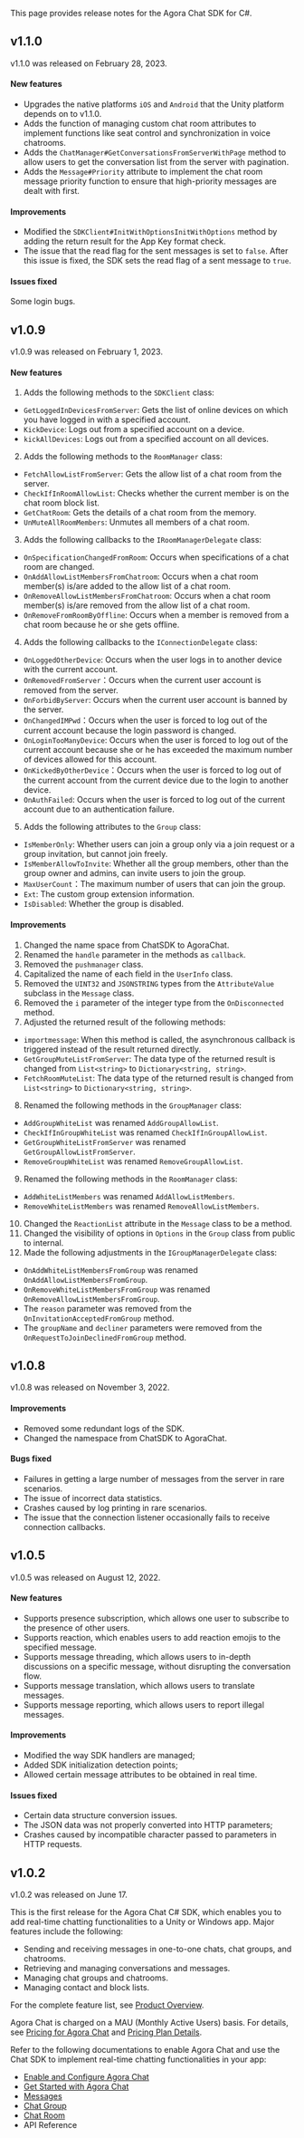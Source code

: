 This page provides release notes for the Agora Chat SDK for C#.

## v1.1.0

v1.1.0 was released on February 28, 2023.

#### New features

- Upgrades the native platforms `iOS` and `Android` that the Unity platform depends on to v1.1.0.
- Adds the function of managing custom chat room attributes to implement functions like seat control and synchronization in voice chatrooms.
- Adds the `ChatManager#GetConversationsFromServerWithPage` method to allow users to get the conversation list from the server with pagination.
- Adds the `Message#Priority` attribute to implement the chat room message priority function to ensure that high-priority messages are dealt with first.

#### Improvements

- Modified the `SDKClient#InitWithOptionsInitWithOptions` method by adding the return result for the App Key format check.
- The issue that the read flag for the sent messages is set to `false`. After this issue is fixed, the SDK sets the read flag of a sent message to `true`.

#### Issues fixed

Some login bugs.

## v1.0.9

v1.0.9 was released on February 1, 2023.

#### New features

1. Adds the following methods to the `SDKClient` class:     
  - `GetLoggedInDevicesFromServer`: Gets the list of online devices on which you have logged in with a specified account.
  - `KickDevice`: Logs out from a specified account on a device.
  - `kickAllDevices`: Logs out from a specified account on all devices.
2. Adds the following methods to the `RoomManager` class: 
  - `FetchAllowListFromServer`: Gets the allow list of a chat room from the server.
  - `CheckIfInRoomAllowList`: Checks whether the current member is on the chat room block list.
  - `GetChatRoom`: Gets the details of a chat room from the memory.
  - `UnMuteAllRoomMembers`: Unmutes all members of a chat room.
3. Adds the following callbacks to the `IRoomManagerDelegate` class:
  - `OnSpecificationChangedFromRoom`: Occurs when specifications of a chat room are changed.
  - `OnAddAllowListMembersFromChatroom`: Occurs when a chat room member(s) is/are added to the allow list of a chat room.
  - `OnRemoveAllowListMembersFromChatroom`: Occurs when a chat room member(s) is/are removed from the allow list of a chat room.
  - `OnRemoveFromRoomByOffline`: Occurs when a member is removed from a chat room because he or she gets offline.             
4. Adds the following callbacks to the `IConnectionDelegate` class:
  - `OnLoggedOtherDevice`: Occurs when the user logs in to another device with the current account.
  - `OnRemovedFromServer`：Occurs when the current user account is removed from the server.
  - `OnForbidByServer`: Occurs when the current user account is banned by the server.
  - `OnChangedIMPwd`：Occurs when the user is forced to log out of the current account because the login password is changed.
  - `OnLoginTooManyDevice`:  Occurs when the user is forced to log out of the current account because she or he has exceeded the maximum number of devices allowed for this account.
  - `OnKickedByOtherDevice`：Occurs when the user is forced to log out of the current account from the current device due to the login to another device. 
  - `OnAuthFailed`: Occurs when the user is forced to log out of the current account due to an authentication failure.
5. Adds the following attributes to the `Group` class:           
  - `IsMemberOnly`: Whether users can join a group only via a join request or a group invitation, but cannot join freely. 
  - `IsMemberAllowToInvite`: Whether all the group members, other than the group owner and admins, can invite users to join the group.
  - `MaxUserCount`：The maximum number of users that can join the group.
  - `Ext`: The custom group extension information.
  - `IsDisabled`: Whether the group is disabled.     
              
#### Improvements

1. Changed the name space from ChatSDK to AgoraChat.
2. Renamed the `handle` parameter in the methods as `callback`.
3. Removed the `pushmanager` class.
4. Capitalized the name of each field in the `UserInfo` class.
5. Removed the `UINT32` and `JSONSTRING` types from the `AttributeValue` subclass in the `Message` class.
6. Removed the `i` parameter of the integer type from the `OnDisconnected` method.
7. Adjusted the returned result of the following methods:
  - `importmessage`: When this method is called, the asynchronous callback is triggered instead of the result returned directly.
  - `GetGroupMuteListFromServer`: The data type of the returned result is changed from `List<string>` to `Dictionary<string, string>`.
  - `FetchRoomMuteList`: The data type of the returned result is changed from `List<string>` to `Dictionary<string, string>`.
8. Renamed the following methods in the `GroupManager` class:
  - `AddGroupWhiteList` was renamed `AddGroupAllowList`.
  - `CheckIfInGroupWhiteList` was renamed `CheckIfInGroupAllowList`.
  - `GetGroupWhiteListFromServer` was renamed `GetGroupAllowListFromServer`.
  - `RemoveGroupWhiteList` was renamed `RemoveGroupAllowList`.            
9. Renamed the following methods in the `RoomManager` class:
  - `AddWhiteListMembers` was renamed `AddAllowListMembers`.
  - `RemoveWhiteListMembers` was renamed `RemoveAllowListMembers`.                
10. Changed the `ReactionList` attribute in the `Message` class to be a method.           
11. Changed the visibility of options in `Options` in the `Group` class from public to internal.                 
12. Made the following adjustments in the `IGroupManagerDelegate` class:
  - `OnAddWhiteListMembersFromGroup` was renamed `OnAddAllowListMembersFromGroup`.
  - `OnRemoveWhiteListMembersFromGroup` was renamed `OnRemoveAllowListMembersFromGroup`.
  - The `reason` parameter was removed from the `OnInvitationAcceptedFromGroup` method.
  - The `groupName` and `decliner` parameters were removed from the `OnRequestToJoinDeclinedFromGroup` method.

## v1.0.8

v1.0.8 was released on November 3, 2022. 

#### Improvements

- Removed some redundant logs of the SDK.
- Changed the namespace from ChatSDK to AgoraChat.

#### Bugs fixed

- Failures in getting a large number of messages from the server in rare scenarios.
- The issue of incorrect data statistics.
- Crashes caused by log printing in rare scenarios.
- The issue that the connection listener occasionally fails to receive connection callbacks.

## v1.0.5

v1.0.5 was released on August 12, 2022.

#### New features

- Supports presence subscription, which allows one user to subscribe to the presence of other users.
- Supports reaction, which enables users to add reaction emojis to the specified message.
- Supports message threading, which allows users to in-depth discussions on a specific message, without disrupting the conversation flow.
- Supports message translation, which allows users to translate messages.
- Supports message reporting, which allows users to report illegal messages.

#### Improvements

- Modified the way SDK handlers are managed;
- Added SDK initialization detection points;
- Allowed certain message attributes to be obtained in real time.

#### Issues fixed

- Certain data structure conversion issues.
- The JSON data was not properly converted into HTTP parameters;
- Crashes caused by incompatible character passed to parameters in HTTP requests.

## v1.0.2

v1.0.2 was released on June 17.

This is the first release for the Agora Chat C# SDK, which enables you to add real-time chatting functionalities to a Unity or Windows app. Major features include the following:

- Sending and receiving messages in one-to-one chats, chat groups, and chatrooms.
- Retrieving and managing conversations and messages.
- Managing chat groups and chatrooms.
- Managing contact and block lists.

For the complete feature list, see [Product Overview](./agora_chat_overview?platform=Windows).

Agora Chat is charged on a MAU (Monthly Active Users) basis. For details, see [Pricing for Agora Chat](./agora_chat_pricing?platform=Windows) and [Pricing Plan Details](./agora_chat_plan?platform=Windows).

Refer to the following documentations to enable Agora Chat and use the Chat SDK to implement real-time chatting functionalities in your app:

- [Enable and Configure Agora Chat](./enable_agora_chat?platform=Windows)
- [Get Started with Agora Chat](./agora_chat_get_started_windows?platform=Windows) 
- [Messages](./agora_chat_message_overview?platform=Windows)
- [Chat Group](./agora_chat_group_overview?platform=Windows)
- [Chat Room](./agora_chat_chatroom_overview?platform=Windows)
- API Reference
